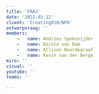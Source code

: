 ```yaml
---
title: 'FRAJ'
date: '2022-01-12'
client: 'Creating010/NPO'
ontwerpvraag: ''
members:
    -   name: Andries Speksnijder
    -   name: Nicole van Dam
    -   name: Allison Noordegraaf
    -   name: Kevin van den Berge
miro: ''
visual: ''
youtube: ''
teams: ''

---
```



 


